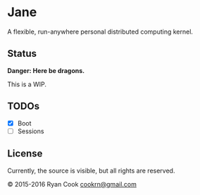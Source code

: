 # Jane

A flexible, run-anywhere personal distributed computing kernel.

## Status

**Danger: Here be dragons.**

This is a WIP.

## TODOs

* [x] Boot
* [ ] Sessions

## License

Currently, the source is visible, but all rights are reserved.

&copy; 2015-2016 Ryan Cook cookrn@gmail.com
